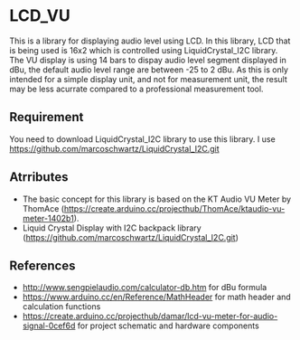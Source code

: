 # LCD_VU
This is a library for displaying audio level using LCD. In this library, LCD that is being used is 16x2 which is controlled using LiquidCrystal_I2C library. The VU display is using 14 bars to dispay audio level segment displayed in dBu, the default audio level range are between -25 to 2 dBu.
As this is only intended for a simple display unit, and not for measurement unit, the result may be less acurrate compared to a professional measurement tool.

## Requirement
You need to download LiquidCrystal_I2C library to use this library.
I use https://github.com/marcoschwartz/LiquidCrystal_I2C.git

Atrributes
-
- The basic concept for this library is based on the KT Audio VU Meter by ThomAce (https://create.arduino.cc/projecthub/ThomAce/ktaudio-vu-meter-1402b1).
- Liquid Crystal Display with I2C backpack library (https://github.com/marcoschwartz/LiquidCrystal_I2C.git)

References
-
- http://www.sengpielaudio.com/calculator-db.htm for dBu formula
- https://www.arduino.cc/en/Reference/MathHeader for math header and calculation functions
- https://create.arduino.cc/projecthub/damar/lcd-vu-meter-for-audio-signal-0cef6d for project schematic and hardware components
